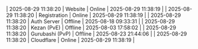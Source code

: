 | 2025-08-29 11:38:20 | Website | Online | 2025-08-29 11:38:19 |
| 2025-08-29 11:38:20 | Registration | Online | 2025-08-29 11:38:19 |
| 2025-08-29 11:38:20 | Auth Server | Offline | 2025-08-18 09:33:31 |
| 2025-08-29 11:38:20 | Kezan (PvE) | Offline | 2025-08-03 17:58:02 |
| 2025-08-29 11:38:20 | Gurubashi (PvP) | Offline | 2025-08-23 21:44:06 |
| 2025-08-29 11:38:20 | Cloudflare | Online | 2025-08-29 11:38:19 |
